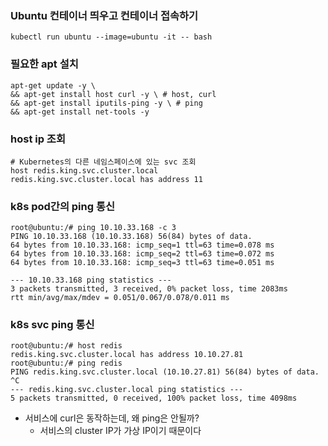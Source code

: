 ### Ubuntu 컨테이너 띄우고 컨테이너 접속하기
```
kubectl run ubuntu --image=ubuntu -it -- bash
```

### 필요한 apt 설치
```
apt-get update -y \
&& apt-get install host curl -y \ # host, curl
&& apt-get install iputils-ping -y \ # ping
&& apt-get install net-tools -y  
```

### host ip 조회
```
# Kubernetes의 다른 네임스페이스에 있는 svc 조회
host redis.king.svc.cluster.local 
redis.king.svc.cluster.local has address 11
```

### k8s pod간의 ping 통신
```
root@ubuntu:/# ping 10.10.33.168 -c 3
PING 10.10.33.168 (10.10.33.168) 56(84) bytes of data.
64 bytes from 10.10.33.168: icmp_seq=1 ttl=63 time=0.078 ms
64 bytes from 10.10.33.168: icmp_seq=2 ttl=63 time=0.072 ms
64 bytes from 10.10.33.168: icmp_seq=3 ttl=63 time=0.051 ms

--- 10.10.33.168 ping statistics ---
3 packets transmitted, 3 received, 0% packet loss, time 2083ms
rtt min/avg/max/mdev = 0.051/0.067/0.078/0.011 ms
```

### k8s svc ping 통신
```
root@ubuntu:/# host redis
redis.king.svc.cluster.local has address 10.10.27.81
root@ubuntu:/# ping redis
PING redis.king.svc.cluster.local (10.10.27.81) 56(84) bytes of data.
^C
--- redis.king.svc.cluster.local ping statistics ---
5 packets transmitted, 0 received, 100% packet loss, time 4098ms
```
- 서비스에 curl은 동작하는데, 왜 ping은 안될까?
  - 서비스의 cluster IP가 가상 IP이기 때문이다

